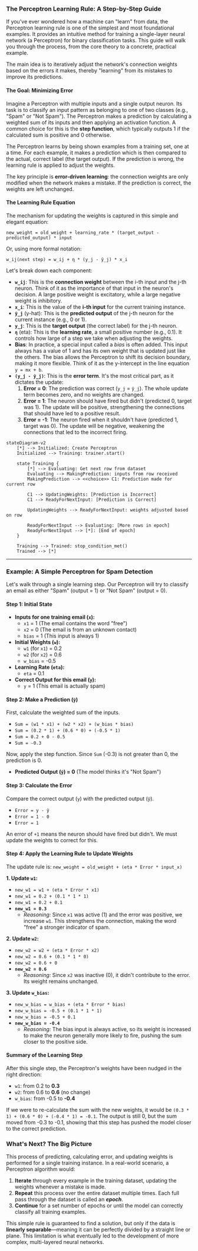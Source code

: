 ### The Perceptron Learning Rule: A Step-by-Step Guide

If you've ever wondered how a machine can "learn" from data, the Perceptron learning rule is one of the simplest and most foundational examples. It provides an intuitive method for training a single-layer neural network (a Perceptron) for binary classification tasks. This guide will walk you through the process, from the core theory to a concrete, practical example.

The main idea is to iteratively adjust the network's connection weights based on the errors it makes, thereby "learning" from its mistakes to improve its predictions.

#### The Goal: Minimizing Error

Imagine a Perceptron with multiple inputs and a single output neuron. Its task is to classify an input pattern as belonging to one of two classes (e.g., "Spam" or "Not Spam"). The Perceptron makes a prediction by calculating a weighted sum of its inputs and then applying an activation function. A common choice for this is the **step function**, which typically outputs 1 if the calculated sum is positive and 0 otherwise.

The Perceptron learns by being shown examples from a training set, one at a time. For each example, it makes a prediction which is then compared to the actual, correct label (the target output). If the prediction is wrong, the learning rule is applied to adjust the weights.

The key principle is **error-driven learning**: the connection weights are only modified when the network makes a mistake. If the prediction is correct, the weights are left unchanged.

#### The Learning Rule Equation

The mechanism for updating the weights is captured in this simple and elegant equation:

`new_weight = old_weight + learning_rate * (target_output - predicted_output) * input`

Or, using more formal notation:

`w_ij(next step) = w_ij + η * (y_j - ŷ_j) * x_i`

Let's break down each component:

* **`w_ij`**: This is the **connection weight** between the i-th input and the j-th neuron. Think of it as the importance of that input in the neuron's decision. A large positive weight is excitatory, while a large negative weight is inhibitory.
* **`x_i`**: This is the value of the **i-th input** for the current training instance.
* **`ŷ_j`** (y-hat): This is the **predicted output** of the j-th neuron for the current instance (e.g., 0 or 1).
* **`y_j`**: This is the **target output** (the correct label) for the j-th neuron.
* **`η`** (eta): This is the **learning rate**, a small positive number (e.g., 0.1). It controls how large of a step we take when adjusting the weights.
* **Bias**: In practice, a special input called a *bias* is often added. This input always has a value of 1 and has its own weight that is updated just like the others. The bias allows the Perceptron to shift its decision boundary, making it more flexible. Think of it as the y-intercept in the line equation `y = mx + b`.
* **`(y_j - ŷ_j)`**: This is the **error term**. It's the most critical part, as it dictates the update:
    1.  **Error = 0**: The prediction was correct (`y_j` = `ŷ_j`). The whole update term becomes zero, and no weights are changed.
    2.  **Error = 1**: The neuron should have fired but didn't (predicted 0, target was 1). The update will be positive, strengthening the connections that should have led to a positive result.
    3.  **Error = -1**: The neuron fired when it shouldn't have (predicted 1, target was 0). The update will be negative, weakening the connections that led to the incorrect firing.


```mermaid
stateDiagram-v2
    [*] --> Initialized: Create Perceptron
    Initialized --> Training: trainer.start()

    state Training {
        [*] --> Evaluating: Get next row from dataset
        Evaluating --> MakingPrediction: inputs from row received
        MakingPrediction --> <<choice>> C1: Prediction made for current row

        C1 --> UpdatingWeights: [Prediction is Incorrect]
        C1 --> ReadyForNextInput: [Prediction is Correct]

        UpdatingWeights --> ReadyForNextInput: weights adjusted based on row
        
        ReadyForNextInput --> Evaluating: [More rows in epoch]
        ReadyForNextInput --> [*]: [End of epoch]
    }

    Training --> Trained: stop_condition_met()
    Trained --> [*]
```

---

### Example: A Simple Perceptron for Spam Detection

Let's walk through a single learning step. Our Perceptron will try to classify an email as either "Spam" (output = 1) or "Not Spam" (output = 0).

#### Step 1: Initial State

* **Inputs for one training email (`x`):**
    * `x1` = 1 (The email contains the word "free")
    * `x2` = 0 (The email is from an unknown contact)
    * `bias` = 1 (This input is always 1)
* **Initial Weights (`w`):**
    * `w1` (for `x1`) = 0.2
    * `w2` (for `x2`) = 0.6
    * `w_bias` = -0.5
* **Learning Rate (`eta`):**
    * `eta` = 0.1
* **Correct Output for this email (`y`):**
    * `y` = 1 (This email is actually spam)

#### Step 2: Make a Prediction (`ŷ`)

First, calculate the weighted sum of the inputs.

 - `Sum = (w1 * x1) + (w2 * x2) + (w_bias * bias)`
 - `Sum = (0.2 * 1) + (0.6 * 0) + (-0.5 * 1)`
 - `Sum = 0.2 + 0 - 0.5`
 - `Sum = -0.3`

Now, apply the step function. Since `Sum` (-0.3) is not greater than 0, the prediction is 0.

* **Predicted Output (`ŷ`) = 0** (The model thinks it's "Not Spam")

#### Step 3: Calculate the Error

Compare the correct output (`y`) with the predicted output (`ŷ`).

 - `Error = y - ŷ`
 - `Error = 1 - 0`
 - `Error = 1`

An error of `+1` means the neuron should have fired but didn't. We must update the weights to correct for this.

#### Step 4: Apply the Learning Rule to Update Weights

The update rule is: `new_weight = old_weight + (eta * Error * input_x)`

**1. Update `w1`:**
* `new_w1 = w1 + (eta * Error * x1)`
* `new_w1 = 0.2 + (0.1 * 1 * 1)`
* `new_w1 = 0.2 + 0.1`
* **`new_w1 = 0.3`**
    * *Reasoning:* Since `x1` was active (1) and the error was positive, we increase `w1`. This strengthens the connection, making the word "free" a stronger indicator of spam.

**2. Update `w2`:**
* `new_w2 = w2 + (eta * Error * x2)`
* `new_w2 = 0.6 + (0.1 * 1 * 0)`
* `new_w2 = 0.6 + 0`
* **`new_w2 = 0.6`**
    * *Reasoning:* Since `x2` was inactive (0), it didn't contribute to the error. Its weight remains unchanged.

**3. Update `w_bias`:**
* `new_w_bias = w_bias + (eta * Error * bias)`
* `new_w_bias = -0.5 + (0.1 * 1 * 1)`
* `new_w_bias = -0.5 + 0.1`
* **`new_w_bias = -0.4`**
    * *Reasoning:* The bias input is always active, so its weight is increased to make the neuron generally more likely to fire, pushing the sum closer to the positive side.

#### Summary of the Learning Step

After this single step, the Perceptron's weights have been nudged in the right direction:

* `w1`: from 0.2 to **0.3**
* `w2`: from 0.6 to **0.6** (no change)
* `w_bias`: from -0.5 to **-0.4**

If we were to re-calculate the sum with the new weights, it would be `(0.3 * 1) + (0.6 * 0) + (-0.4 * 1) = -0.1`. The output is still 0, but the sum moved from -0.3 to -0.1, showing that this step has pushed the model closer to the correct prediction.

### What's Next? The Big Picture

This process of predicting, calculating error, and updating weights is performed for a single training instance. In a real-world scenario, a Perceptron algorithm would:

1.  **Iterate** through every example in the training dataset, updating the weights whenever a mistake is made.
2.  **Repeat** this process over the entire dataset multiple times. Each full pass through the dataset is called an ***epoch***.
3.  **Continue** for a set number of epochs or until the model can correctly classify all training examples.

This simple rule is guaranteed to find a solution, but only if the data is **linearly separable**—meaning it can be perfectly divided by a straight line or plane. This limitation is what eventually led to the development of more complex, multi-layered neural networks.

